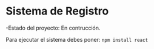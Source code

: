 <h1>Sistema de Registro</h1>

-Estado del proyecto: En contrucción.


Para ejecutar el sistema debes poner:
```npm install react```
